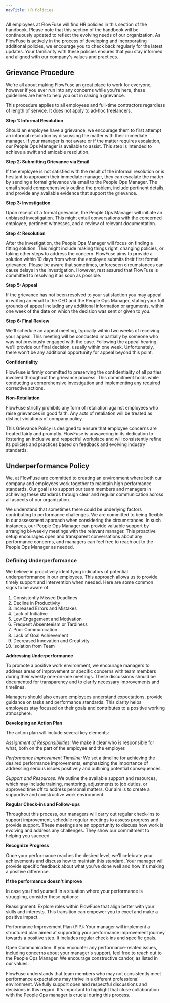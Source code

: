 ```yaml
---
navTitle: HR Policies
---
```


All employees at FlowFuse will find HR policies in this section of the handbook. Please note that this section of the handbook will be continuously updated to reflect the evolving needs of our organization. As FlowFuse is actively in the process of developing and incorporating additional policies, we encourage you to check back regularly for the latest updates. Your familiarity with these policies ensures that you stay informed and aligned with our company's values and practices.

## Grievance Procedure

We're all about making FlowFuse an great place to work for everyone, however if you ever run into any concerns while you're here, these guidelines are here to help you out in raising a grievance. 

This procedure applies to all employees and full-time contractors regardless of length of service. It does not apply to ad-hoc freelancers.

**Step 1: Informal Resolution**

Should an employee have a grievance, we encourage them to first attempt an informal resolution by discussing the matter with their immediate manager. If your manager is not aware or if the matter requires escalation, our People Ops Manager is available to assist. This step is intended to achieve a swift and amicable resolution.

**Step 2: Submitting Grievance via Email**

If the employee is not satisfied with the result of the informal resolution or is hesitant to approach their immediate manager, they can escalate the matter by sending a formal grievance via email to the People Ops Manager. The email should comprehensively outline the problem, include pertinent details, and provide any available evidence that support the grievance.

**Step 3: Investigation**

Upon receipt of a formal grievance, the People Ops Manager will initiate an unbiased investigation. This might entail conversations with the concerned employee, pertinent witnesses, and a review of relevant documentation.

**Step 4: Resolution**

After the investigation, the People Ops Manager will focus on finding a fitting solution. This might include making things right, changing policies, or taking other steps to address the concern. FlowFuse aims to provide a solution within 10 days from when the employee submits their first formal grievance. Please be aware that sometimes, unforeseen circumstances can cause delays in the investigation. However, rest assured that FlowFuse is committed to resolving it as soon as possible.

**Step 5: Appeal**

If the grievance has not been resolved to your satisfaction you may appeal in writing an email to the CEO and the People Ops Manager, stating your full grounds of appeal including any additional information or arguments, within one week of the date on which the decision was sent or given to you.

**Step 6: Final Review**

We'll schedule an appeal meeting, typically within two weeks of receiving your appeal. This meeting will be conducted impartially by someone who was not previously engaged with the case. Following the appeal hearing, we'll provide our final decision, usually within one week. Unfortunately, there won't be any additional opportunity for appeal beyond this point.

**Confidentiality**

FlowFuse is firmly committed to preserving the confidentiality of all parties involved throughout the grievance process. This commitment holds while conducting a comprehensive investigation and implementing any required corrective actions.

**Non-Retaliation**

FlowFuse strictly prohibits any form of retaliation against employees who raise grievances in good faith. Any acts of retaliation will be treated as distinct violations of company policy.

This Grievance Policy is designed to ensure that employee concerns are treated fairly and promptly. FlowFuse is unwavering in its dedication to fostering an inclusive and respectful workplace and will consistently refine its policies and practices based on feedback and evolving industry standards.

## Underperformance Policy

We, at FlowFuse are committed to creating an environment where both our company and employees work together to maintain high performance standards. Our goal is to support our team members and managers in achieving these standards through clear and regular communication across all aspects of our organization.

We understand that sometimes there could be underlying factors contributing to performance challenges. We are committed to being flexible in our assessment approach when considering the circumstances. In such instances, our People Ops Manager can provide valuable support by arranging bi-weekly meetings with the relevant manager. This proactive setup encourages open and transparent conversations about any performance concerns, and managers can feel free to reach out to the People Ops Manager as needed.

### Defining Underperformance

We believe in proactively identifying indicators of potential underperformance in our employees. This approach allows us to provide timely support and intervention when needed. Here are some common signs to be aware of:

1. Consistently Missed Deadlines
1. Decline in Productivity
1. Increased Errors and Mistakes
1. Lack of Initiative
1. Low Engagement and Motivation
1. Frequent Absenteeism or Tardiness
1. Poor Communication
1. Lack of Goal Achievement
1. Decreased Innovation and Creativity
1. Isolation from Team

**Addressing Underperformance**

To promote a positive work environment, we encourage managers to address areas of improvement or specific concerns with team members during their weekly one-on-one meetings. These discussions should be documented for transparency and to clarify necessary improvements and timelines. 

Managers should also ensure employees understand expectations, provide guidance on tasks and performance standards. This clarity helps employees stay focused on their goals and contributes to a positive working atmosphere.

**Developing an Action Plan**

The action plan will include several key elements:

*Assignment of Responsibilities:* We make it clear who is responsible for what, both on the part of the employee and the employer.

*Performance Improvement Timeline:* We set a timeline for achieving the desired performance improvements, emphasizing the importance of addressing serious issues positively and outlining potential consequences.

*Support and Resources:* We outline the available support and resources, which may include training, mentoring, adjustments to job duties, or approved time off to address personal matters. Our aim is to create a supportive and constructive work environment.

**Regular Check-ins and Follow-ups**

Throughout this process, our managers will  carry out regular check-ins to support improvement, schedule regular meetings to assess progress and provide support. These meetings are an opportunity to discuss how work is evolving and address any challenges. They show our commitment to helping you succeed.

**Recognize Progress**

Once your performance reaches the desired level, we'll celebrate your achievements and discuss how to maintain this standard. Your manager will provide specific feedback about what you've done well and how it's making a positive difference.

**If the performance doesn't improve**

In case you find yourself in a situation where your performance is struggling, consider these options:

Reassignment: Explore roles within FlowFuse that align better with your skills and interests. This transition can empower you to excel and make a positive impact.

Performance Improvement Plan (PIP): Your manager will implement a structured plan aimed at supporting your performance improvement journey towards a positive step. It includes regular check-ins and specific goals.

Open Communication: If you encounter any performance-related issues, including concerns about your manager's support, feel free to reach out to the People Ops Manager. We encourage constructive candor, as listed in our values.

FlowFuse understands that team members who may not consistently meet performance expectations may thrive in a different professional environment. We fully support open and respectful discussions and decisions in this regard. It's important to highlight that close collaboration with the People Ops manager is crucial during this process.

